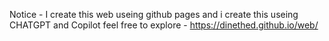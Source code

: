 Notice - I create this web useing github pages and i create  this useing CHATGPT and Copilot feel free to explore - https://dinethed.github.io/web/
